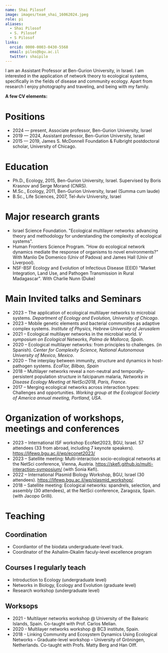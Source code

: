 ```yaml
---
name: Shai Pilosof
image: images/team_shai_16062024.jpeg
role: pi
aliases:
  - Shai Pilosof
  - S. Pilosof
  - S Pilosof
links:
  orcid: 0000-0003-0430-5568
  email: pilos@bgu.ac.il
  twitter: shaipilo
---
```


I am an Assistant Professor at Ben-Gurion University, in Israel. I am interested in the application of network theory to ecological systems, specifically in the fields of disease and community ecology. Apart from research I enjoy photography and traveling, and being with my family.

**A few CV elements:**

# Positions
- 2024 — present, Associate professor, Ben-Gurion University, Israel
- 2019 — 2024, Assistant professor, Ben-Gurion University, Israel
- 2015 — 2019, James S. McDonnell Foundation & Fulbright postdoctoral scholar, University of Chicago.

# Education
- Ph.D., Ecology, 2015, Ben-Gurion University, Israel. Supervised by Boris Krasnov and Serge Morand (CNRS).
- M.Sc., Ecology, 2011, Ben-Gurion University, Israel (Summa cum laude)
- B.Sc., Life Sciences, 2007, Tel-Aviv University, Israel

# Major research grants
- Israel Science Foundation. "Ecological multilayer networks: advancing theory and methodology for understanding the complexity of ecological systems".
- Human Frontiers Science Program. "How do ecological network dynamics mediate the response of organisms to novel environments?"  With Manlio De Domenico (Univ of Padova) and James Hall (Univ of Liverpool).
- NSF-BSF Ecology and Evolution of Infectious Disease (EEID) "Market Integration, Land Use, and Pathogen Transmission in Rural Madagascar". With Charlie Nunn (Duke)

# Main Invited talks and Seminars
- 2023 – The application of ecological multilayer networks to microbial systems. _Department of Ecology and Evolution, University of Chicago_.
- 2023 – Mobile genetic elements and bacterial communities as adaptive complex systems. _Institute of Physics, Hebrew University of Jerusalem_
- 2021 – Ecological multilayer networks in the microbial world. _V symposium on Ecological Networks, Palma de Mallorca, Spain_.
- 2020 – Ecological multilayer networks: from principles to challenges. (in Spanish). _Center for Complexity Science, National Autonomous University of Mexico, Mexico_.
- 2020 – The interplay between immunity, structure and dynamics in host-pathogen systems. _EcoFlor, Bilbao, Spain_
- 2018 – Multilayer networks reveal a non-neutral and temporally-persistent population structure in falciparum malaria, _Networks in Disease Ecology Meeting at NetSci2018, Paris, France_.
- 2017 – Merging ecological networks across interaction types: Challenges and opportunities. _Working group at the Ecological Society of America annual meeting, Portland, USA_.

# Organization of workshops, meetings and conferences
- 2023 – International ISF workshop EcoNet2023, BGU, Israel. 57 attendees (33 from abroad, including 7 keynote speakers).  https://lifewp.bgu.ac.il/wp/econet2023/ 
- 2023 – Satellite meeting: Multi-interaction socio-ecological networks at the NetSci conference, Vienna, Austria. https://skefi.github.io/multi-interaction-symposium/ (with Sonia Kefi).
- 2022 – International Plasmid Biology Workshop, BGU, Israel (30 attendees). https://lifewp.bgu.ac.il/wp/plasmid_workshop/.
- 2018 – Satellite meeting: Ecological networks: spandrels, selection, and assembly (30 attendees), at the NetSci conference, Zaragoza, Spain. (with Jacopo Grilli).

# Teaching

## Coordination
- Coordiantor of the biodata undergraduate-level track.
- Coordinator of the Ashalim-Dkalim faculy-level excellence program

## Courses I regularly teach
- Introduction to Ecology (undergraduate level)
- Networks in Biology, Ecology and Evolution (graduate level)
- Research workshop (undergraduate level)

## Worksops
- 2021 - Multilayer networks workshop @ University of the Balearic Islands, Spain. Co-taught with Prof. Carlos Melian.
- 2020 - Multilayer networks workshop @ BC3 institute, Spain.
- 2018 - Linking Community and Ecosystem Dynamics Using Ecological Networks – Graduate-level workshop – University of Gröningen, Netherlands. Co-taught with Profs. Matty Berg and Han Olff.

